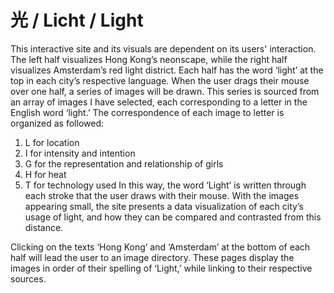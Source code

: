 # 光 / Licht / Light

This interactive site and its visuals are dependent on its users' interaction. The left half visualizes Hong Kong’s neonscape, while the right half visualizes Amsterdam’s red light district. Each half has the word ‘light’ at the top in each city’s respective language. When the user drags their mouse over one half, a series of images will be drawn. This series is sourced from an array of images I have selected, each corresponding to a letter in the English word ‘light.’ The correspondence of each image to letter is organized as followed:
1. L for location
2. I for intensity and intention
3. G for the representation and relationship of girls
4. H for heat
5. T for technology used
In this way, the word ‘Light’ is written through each stroke that the user draws with their mouse. With the images appearing small, the site presents a data visualization of each city’s usage of light, and how they can be compared and contrasted from this distance.

Clicking on the texts ‘Hong Kong’ and ‘Amsterdam’ at the bottom of each half will lead the user to an image directory. These pages display the images in order of their spelling of ‘Light,’ while linking to their respective sources.
